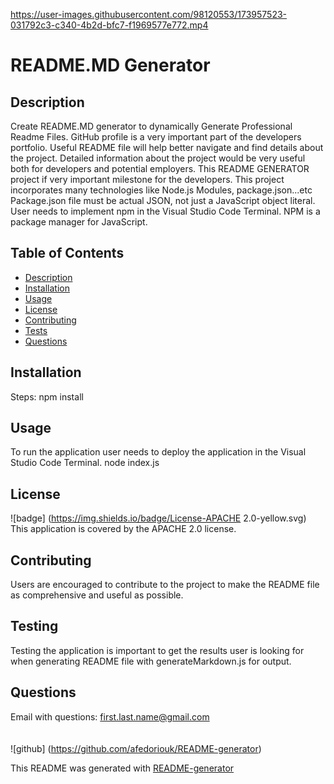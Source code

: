 
https://user-images.githubusercontent.com/98120553/173957523-031792c3-c340-4b2d-bfc7-f1969577e772.mp4


<h1>README.MD Generator</h1>
  
## Description
Create README.MD generator to dynamically Generate Professional Readme Files.
GitHub profile is a very important part of the developers portfolio. Useful README file will help better navigate and find details about the project.  Detailed information about the project would be very useful both for developers and potential employers.  This README GENERATOR project if very important milestone for the developers. This project incorporates many technologies like Node.js Modules, package.json...etc Package.json file must be actual JSON, not just a JavaScript object literal. User needs to implement npm in the Visual Studio Code Terminal. NPM is a package manager for JavaScript.

## Table of Contents
- [Description](#description)
- [Installation](#installation)
- [Usage](#usage)
- [License](#license)
- [Contributing](#contributing)
- [Tests](#tests)
- [Questions](#questions)
## Installation
Steps:
npm install

## Usage
To run the application user needs to deploy the application in the Visual Studio Code Terminal.
node index.js
## License
![badge]
(https://img.shields.io/badge/License-APACHE 2.0-yellow.svg)
<br />
This application is covered by the APACHE 2.0 license. 
## Contributing
Users are encouraged to contribute to the project to make the README file as comprehensive and useful as possible.
## Testing
Testing the application is important to get the results user is looking for when generating README file with generateMarkdown.js for output.
## Questions
Email with questions: first.last.name@gmail.com<br /><br />
<br />
![github]
(https://github.com/afedoriouk/README-generator)
<br />

This README was generated with [README-generator](https://github.com/afedoriouk/README-generator)
